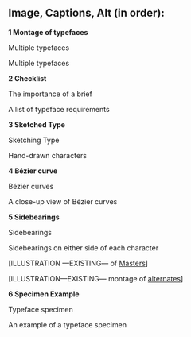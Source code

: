 
<h2>Image, Captions, Alt (in order):</h2>

**1 Montage of typefaces**

Multiple typefaces

Multiple typefaces

**2 Checklist**

The importance of a brief

A list of typeface requirements

**3 Sketched Type**

Sketching Type

Hand-drawn characters

**4 Bézier curve**

Bézier curves

A close-up view of Bézier curves

**5 Sidebearings**

Sidebearings

Sidebearings on either side of each character

[ILLUSTRATION —EXISTING— of [Masters](https://fonts.google.com/knowledge/glossary/masters)]

[ILLUSTRATION—EXISTING— montage of [alternates](https://fonts.google.com/knowledge/glossary/alternates)]

**6 Specimen Example**

Typeface specimen

An example of a typeface specimen
